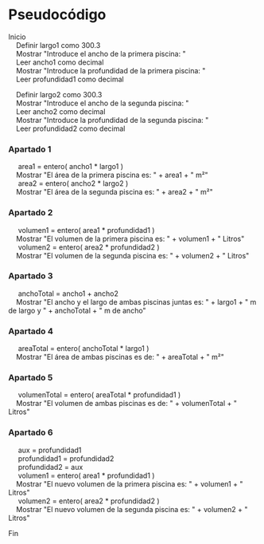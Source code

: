 # Pseudocódigo

Inicio  
&nbsp;&nbsp;&nbsp;&nbsp;Definir   largo1   como 300.3  
&nbsp;&nbsp;&nbsp;&nbsp;Mostrar "Introduce el ancho de la primera piscina: "  
&nbsp;&nbsp;&nbsp;&nbsp;Leer   ancho1   como decimal  
&nbsp;&nbsp;&nbsp;&nbsp;Mostrar "Introduce la profundidad de la primera piscina: "  
&nbsp;&nbsp;&nbsp;&nbsp;Leer   profundidad1   como decimal  

&nbsp;&nbsp;&nbsp;&nbsp;Definir   largo2   como 300.3  
&nbsp;&nbsp;&nbsp;&nbsp;Mostrar "Introduce el ancho de la segunda piscina: "  
&nbsp;&nbsp;&nbsp;&nbsp;Leer   ancho2   como decimal  
&nbsp;&nbsp;&nbsp;&nbsp;Mostrar "Introduce la profundidad de la segunda piscina: "  
&nbsp;&nbsp;&nbsp;&nbsp;Leer   profundidad2   como decimal  

### Apartado 1
&nbsp;&nbsp;&nbsp;&nbsp;  area1   = entero(  ancho1   *   largo1  )  
&nbsp;&nbsp;&nbsp;&nbsp;Mostrar "El área de la primera piscina es: " +   area1   + " m²"  
&nbsp;&nbsp;&nbsp;&nbsp;  area2   = entero(  ancho2   *   largo2  )  
&nbsp;&nbsp;&nbsp;&nbsp;Mostrar "El área de la segunda piscina es: " +   area2   + " m²"  

### Apartado 2
&nbsp;&nbsp;&nbsp;&nbsp;  volumen1   = entero(  area1   *   profundidad1  )  
&nbsp;&nbsp;&nbsp;&nbsp;Mostrar "El volumen de la primera piscina es: " +   volumen1   + " Litros"  
&nbsp;&nbsp;&nbsp;&nbsp;  volumen2   = entero(  area2   *   profundidad2  )  
&nbsp;&nbsp;&nbsp;&nbsp;Mostrar "El volumen de la segunda piscina es: " +   volumen2   + " Litros"  

### Apartado 3
&nbsp;&nbsp;&nbsp;&nbsp;  anchoTotal   =   ancho1   +   ancho2    
&nbsp;&nbsp;&nbsp;&nbsp;Mostrar "El ancho y el largo de ambas piscinas juntas es: " +   largo1   + " m de largo y " +   anchoTotal   + " m de ancho"  

### Apartado 4
&nbsp;&nbsp;&nbsp;&nbsp;  areaTotal   = entero(  anchoTotal   *   largo1  )  
&nbsp;&nbsp;&nbsp;&nbsp;Mostrar "El área de ambas piscinas es de: " +   areaTotal   + " m²"  

### Apartado 5
&nbsp;&nbsp;&nbsp;&nbsp;  volumenTotal   = entero(  areaTotal   *   profundidad1  )  
&nbsp;&nbsp;&nbsp;&nbsp;Mostrar "El volumen de ambas piscinas es de: " +   volumenTotal   + " Litros"  

### Apartado 6
&nbsp;&nbsp;&nbsp;&nbsp;  aux   =   profundidad1    
&nbsp;&nbsp;&nbsp;&nbsp;  profundidad1   =   profundidad2    
&nbsp;&nbsp;&nbsp;&nbsp;  profundidad2   =   aux    
&nbsp;&nbsp;&nbsp;&nbsp;  volumen1   = entero(  area1   *   profundidad1  )  
&nbsp;&nbsp;&nbsp;&nbsp;Mostrar "El nuevo volumen de la primera piscina es: " +   volumen1   + " Litros"  
&nbsp;&nbsp;&nbsp;&nbsp;  volumen2   = entero(  area2   *   profundidad2  )  
&nbsp;&nbsp;&nbsp;&nbsp;Mostrar "El nuevo volumen de la segunda piscina es: " +   volumen2   + " Litros"  

Fin  
